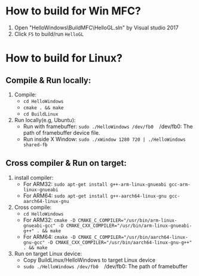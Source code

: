 # How to build for Win MFC?
1. Open "HelloWindows\BuildMFC\HelloGL.sln" by Visual studio 2017
2. Click `F5` to build/run `HelloGL`

# How to build for Linux?
## Compile & Run locally:
1. Compile:
    - `cd HelloWindows`
    - `cmake . && make`
    - `cd BuildLinux`
2. Run locally(e.g, Ubuntu):
    - Run with framebuffer: `sudo ./HelloWindows /dev/fb0`&nbsp;&nbsp;&nbsp;&nbsp;/dev/fb0: The path of framebuffer device file.
    - Run inside X Window: `sudo ./xWindow 1280 720 | ./HelloWindows shared-fb`

## Cross compiler & Run on target:
1. install compiler:
    - For ARM32: `sudo apt-get install g++-arm-linux-gnueabi gcc-arm-linux-gnueabi`
    - For ARM64: `sudo apt-get install g++-aarch64-linux-gnu gcc-aarch64-linux-gnu`
2. Cross compile:
    - `cd HelloWindows`
    - For ARM32: `cmake -D CMAKE_C_COMPILER="/usr/bin/arm-linux-gnueabi-gcc" -D CMAKE_CXX_COMPILER="/usr/bin/arm-linux-gnueabi-g++" . && make`
    - For ARM64: `cmake -D CMAKE_C_COMPILER="/usr/bin/aarch64-linux-gnu-gcc" -D CMAKE_CXX_COMPILER="/usr/bin/aarch64-linux-gnu-g++" . && make`
3. Run on target Linux device:
    - Copy BuildLinux/HelloWindows to target Linux device
    - `sudo ./HelloWindows /dev/fb0`&nbsp;&nbsp;&nbsp;&nbsp;/dev/fb0: The path of framebuffer
